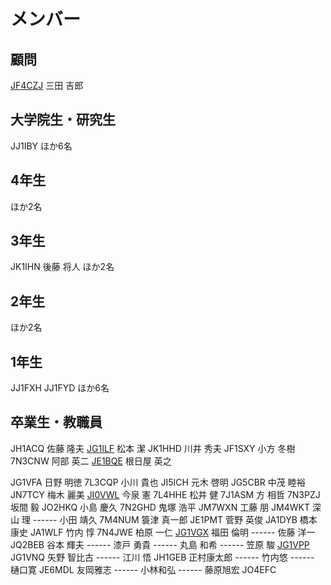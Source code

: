 # メンバー

## 顧問
[JF4CZJ](https://www.if.t.u-tokyo.ac.jp/) 三田 吉郎

## 大学院生・研究生
JJ1IBY
ほか6名

## 4年生
ほか2名

## 3年生
JK1IHN 後藤 将人
ほか2名

## 2年生
ほか2名

## 1年生
JJ1FXH
JJ1FYD
ほか6名

## 卒業生・教職員

JH1ACQ 佐藤 隆夫
[JG1ILF](http://www.leopard.t.u-tokyo.ac.jp/index-j.html) 松本 潔
JK1HHD 川井 秀夫
JF1SXY 小方 冬樹
7N3CNW 阿部 英二
[JE1BQE](http://amplet.tokyo/indexja.html) 根日屋 英之

JG1VFA 日野 明徳
7L3CQP 小川 貴也
JI5ICH 元木 啓明
JG5CBR 中茂 睦裕
JN7TCY 梅木 麗美
[JI0VWL](http://www.ji0vwl.com/) 今泉 憲
7L4HHE 松井 健
7J1ASM 方 相哲
7N3PZJ 坂間 毅
JO2HKQ 小島 慶久
7N2GHD 鬼塚 浩平
JM7WXN 工藤 朋
JM4WKT 深山 理
------ 小田 靖久
7M4NUM 簑津 真一郎
JE1PMT 菅野 英俊
JA1DYB 橋本 康史
JA1WLF 竹内 惇
7N4JWE 柏原 一仁
[JG1VGX](http://www.jg1vgx.net/) 福田 倫明
------ 佐藤 洋一
JQ2BEB 谷本 輝夫
------ 漆戸 勇貴
------ 丸島 和希
------ 笠原 駿
[JG1VPP](https://github.com/JG1VPP)
JG1VNQ 矢野 智比古
------ 江川 悟
JH1GEB 正村康太郎
------ 竹内悠
------ 樋口寛
JE6MDL 友岡雅志
------ 小林和弘
------ 藤原旭宏
JO4EFC
